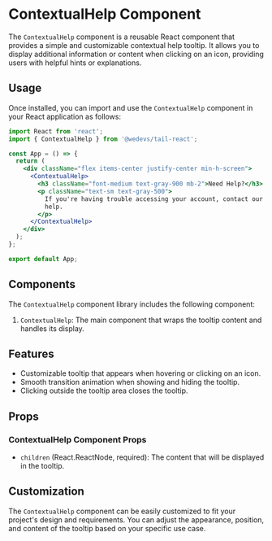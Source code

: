 # ContextualHelp Component

The `ContextualHelp` component is a reusable React component that provides a simple and customizable contextual help tooltip. It allows you to display additional information or content when clicking on an icon, providing users with helpful hints or explanations.

## Usage

Once installed, you can import and use the `ContextualHelp` component in your React application as follows:

```jsx
import React from 'react';
import { ContextualHelp } from '@wedevs/tail-react';

const App = () => {
  return (
    <div className="flex items-center justify-center min-h-screen">
      <ContextualHelp>
        <h3 className="font-medium text-gray-900 mb-2">Need Help?</h3>
        <p className="text-sm text-gray-500">
          If you're having trouble accessing your account, contact our customer support team for
          help.
        </p>
      </ContextualHelp>
    </div>
  );
};

export default App;
```

## Components

The `ContextualHelp` component library includes the following component:

1. `ContextualHelp`: The main component that wraps the tooltip content and handles its display.

## Features

- Customizable tooltip that appears when hovering or clicking on an icon.
- Smooth transition animation when showing and hiding the tooltip.
- Clicking outside the tooltip area closes the tooltip.

## Props

### ContextualHelp Component Props

- `children` (React.ReactNode, required): The content that will be displayed in the tooltip.

## Customization

The `ContextualHelp` component can be easily customized to fit your project's design and requirements. You can adjust the appearance, position, and content of the tooltip based on your specific use case.
